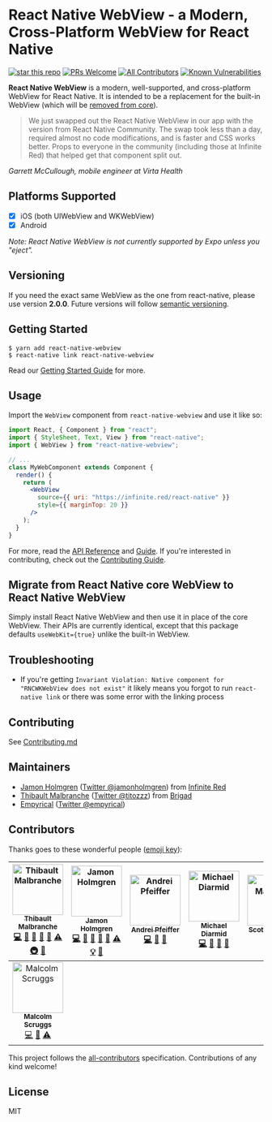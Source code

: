 # React Native WebView - a Modern, Cross-Platform WebView for React Native
[![star this repo](http://githubbadges.com/star.svg?user=react-native-community&repo=react-native-webview&style=flat)](https://github.com/react-native-community/react-native-webview) [![PRs Welcome](https://img.shields.io/badge/PRs-welcome-brightgreen.svg?style=flat-square)](http://makeapullrequest.com) [![All Contributors](https://img.shields.io/badge/all_contributors-8-orange.svg?style=flat-square)](#contributors) [![Known Vulnerabilities](https://snyk.io/test/github/react-native-community/react-native-webview/badge.svg?style=flat-square)](https://snyk.io/test/github/react-native-community/react-native-webview) 

**React Native WebView** is a modern, well-supported, and cross-platform WebView for React Native. It is intended to be a replacement for the built-in WebView (which will be [removed from core](https://github.com/react-native-community/discussions-and-proposals/pull/3)).

> We just swapped out the React Native WebView in our app with the version from React Native Community. The swap took less than a day, required almost no code modifications, and is faster and CSS works better. Props to everyone in the community (including those at Infinite Red) that helped get that component split out.

_Garrett McCullough, mobile engineer at Virta Health_

## Platforms Supported

- [x] iOS (both UIWebView and WKWebView)
- [x] Android

_Note: React Native WebView is not currently supported by Expo unless you "eject"._

## Versioning

If you need the exact same WebView as the one from react-native, please use version **2.0.0**. Future versions will follow [semantic versioning](https://semver.org/).

## Getting Started

```
$ yarn add react-native-webview
$ react-native link react-native-webview
```

Read our [Getting Started Guide](./docs/Getting-Started.md) for more.

## Usage

Import the `WebView` component from `react-native-webview` and use it like so:

```jsx
import React, { Component } from "react";
import { StyleSheet, Text, View } from "react-native";
import { WebView } from "react-native-webview";

// ...
class MyWebComponent extends Component {
  render() {
    return (
      <WebView
        source={{ uri: "https://infinite.red/react-native" }}
        style={{ marginTop: 20 }}
      />
    );
  }
}
```

For more, read the [API Reference](./docs/Reference.md) and [Guide](./docs/Guide.md). If you're interested in contributing, check out the [Contributing Guide](./docs/Contributing.md).

## Migrate from React Native core WebView to React Native WebView

Simply install React Native WebView and then use it in place of the core WebView. Their APIs are currently identical, except that this package defaults `useWebKit={true}` unlike the built-in WebView.

## Troubleshooting

- If you're getting `Invariant Violation: Native component for "RNCWKWebView does not exist"` it likely means you forgot to run `react-native link` or there was some error with the linking process

## Contributing

See [Contributing.md](https://github.com/react-native-community/react-native-webview/blob/master/docs/Contributing.md)

## Maintainers

- [Jamon Holmgren](https://github.com/jamonholmgren) ([Twitter @jamonholmgren](https://twitter.com/jamonholmgren)) from [Infinite Red](https://infinite.red/react-native)
- [Thibault Malbranche](https://github.com/Titozzz) ([Twitter @titozzz](https://twitter.com/titozzz)) from [Brigad](https://brigad.co/about)
- [Empyrical](https://github.com/empyrical) ([Twitter @empyrical](https://twitter.com/empyrical))

## Contributors

Thanks goes to these wonderful people ([emoji key](https://github.com/all-contributors/all-contributors#emoji-key-)):

<!-- ALL-CONTRIBUTORS-LIST:START - Do not remove or modify this section -->
<!-- prettier-ignore -->
| [<img src="https://avatars1.githubusercontent.com/u/6181446?v=4" width="100px;" alt="Thibault Malbranche"/><br /><sub><b>Thibault Malbranche</b></sub>](https://twitter.com/titozzz)<br />[💻](https://github.com/react-native-community/react-native-webview/commits?author=titozzz "Code") [🤔](#ideas-titozzz "Ideas, Planning, & Feedback") [👀](#review-titozzz "Reviewed Pull Requests") [📖](https://github.com/react-native-community/react-native-webview/commits?author=titozzz "Documentation") [🚧](#maintenance-titozzz "Maintenance") [⚠️](https://github.com/react-native-community/react-native-webview/commits?author=titozzz "Tests") [🚇](#infra-titozzz "Infrastructure (Hosting, Build-Tools, etc)") [💬](#question-titozzz "Answering Questions") | [<img src="https://avatars3.githubusercontent.com/u/1479215?v=4" width="100px;" alt="Jamon Holmgren"/><br /><sub><b>Jamon Holmgren</b></sub>](https://jamonholmgren.com)<br />[💻](https://github.com/react-native-community/react-native-webview/commits?author=jamonholmgren "Code") [🤔](#ideas-jamonholmgren "Ideas, Planning, & Feedback") [👀](#review-jamonholmgren "Reviewed Pull Requests") [📖](https://github.com/react-native-community/react-native-webview/commits?author=jamonholmgren "Documentation") [🚧](#maintenance-jamonholmgren "Maintenance") [⚠️](https://github.com/react-native-community/react-native-webview/commits?author=jamonholmgren "Tests") [💡](#example-jamonholmgren "Examples") [💬](#question-jamonholmgren "Answering Questions") | [<img src="https://avatars1.githubusercontent.com/u/2570562?v=4" width="100px;" alt="Andrei Pfeiffer"/><br /><sub><b>Andrei Pfeiffer</b></sub>](https://github.com/andreipfeiffer)<br />[💻](https://github.com/react-native-community/react-native-webview/commits?author=andreipfeiffer "Code") [👀](#review-andreipfeiffer "Reviewed Pull Requests") [🤔](#ideas-andreipfeiffer "Ideas, Planning, & Feedback") | [<img src="https://avatars0.githubusercontent.com/u/5347038?v=4" width="100px;" alt="Michael Diarmid"/><br /><sub><b>Michael Diarmid</b></sub>](https://twitter.com/mikediarmid)<br />[💻](https://github.com/react-native-community/react-native-webview/commits?author=Salakar "Code") [👀](#review-Salakar "Reviewed Pull Requests") [🤔](#ideas-Salakar "Ideas, Planning, & Feedback") [🔧](#tool-Salakar "Tools") | [<img src="https://avatars3.githubusercontent.com/u/932981?v=4" width="100px;" alt="Scott Mathson"/><br /><sub><b>Scott Mathson</b></sub>](http://smathson.github.io)<br />[💻](https://github.com/react-native-community/react-native-webview/commits?author=smathson "Code") [📖](https://github.com/react-native-community/react-native-webview/commits?author=smathson "Documentation") | [<img src="https://avatars0.githubusercontent.com/u/8221990?v=4" width="100px;" alt="Margaret"/><br /><sub><b>Margaret</b></sub>](https://github.com/YangXiaomei)<br />[💻](https://github.com/react-native-community/react-native-webview/commits?author=YangXiaomei "Code") [📖](https://github.com/react-native-community/react-native-webview/commits?author=YangXiaomei "Documentation") | [<img src="https://avatars2.githubusercontent.com/u/1173161?v=4" width="100px;" alt="Jordan Sexton"/><br /><sub><b>Jordan Sexton</b></sub>](https://stylisted.com)<br />[💻](https://github.com/react-native-community/react-native-webview/commits?author=jordansexton "Code") [📖](https://github.com/react-native-community/react-native-webview/commits?author=jordansexton "Documentation") |
| :---: | :---: | :---: | :---: | :---: | :---: | :---: |
| [<img src="https://avatars1.githubusercontent.com/u/22333355?v=4" width="100px;" alt="Malcolm Scruggs"/><br /><sub><b>Malcolm Scruggs</b></sub>](https://github.com/MalcolmScruggs)<br />[💻](https://github.com/react-native-community/react-native-webview/commits?author=MalcolmScruggs "Code") [🔧](#tool-MalcolmScruggs "Tools") [⚠️](https://github.com/react-native-community/react-native-webview/commits?author=MalcolmScruggs "Tests") |
<!-- ALL-CONTRIBUTORS-LIST:END -->

This project follows the [all-contributors](https://github.com/all-contributors/all-contributors) specification. Contributions of any kind welcome!

## License

MIT
